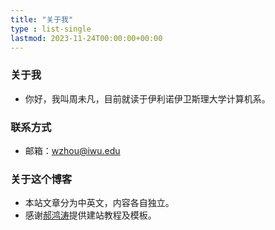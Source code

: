 ```yaml
---
title: "关于我"
type : list-single
lastmod: 2023-11-24T00:00:00+00:00
---
```


### 关于我
- 你好，我叫周未凡，目前就读于伊利诺伊卫斯理大学计算机系。

### 联系方式
- 邮箱：wzhou@iwu.edu

### 关于这个博客
- 本站文章分为中英文，内容各自独立。
- 感谢<a href = "https://hongtaoh.com/" target = "_blank">郝鸿涛</a>提供建站教程及模板。